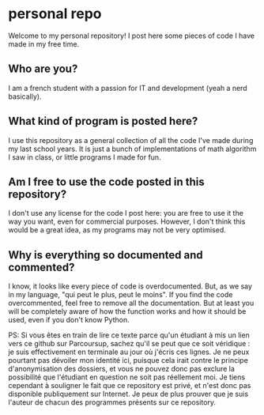 # personal repo

  Welcome to my personal repository! I post here some pieces of code I have made in my free time.

## Who are you?

  I am a french student with a passion for IT and development (yeah a nerd basically).

## What kind of program is posted here?

  I use this repository as a general collection of all the code I've made during my last school years. It is just a bunch of implementations of math algorithm I saw in class, or little programs I made for fun.

## Am I free to use the code posted in this repository?

  I don't use any license for the code I post here: you are free to use it the way you want, even for commercial purposes. However, I don't think this would be a great idea, as my programs may not be very optimised.

## Why is everything so documented and commented?

  I know, it looks like every piece of code is overdocumented. But, as we say in my language, "qui peut le plus, peut le moins". If you find the code overcommented, feel free to remove all the documentation. But at least you will be completely aware of how the function works and how it should be used, even if you don't know Python.


PS: Si vous êtes en train de lire ce texte parce qu'un étudiant à mis un lien vers ce github sur Parcoursup, sachez qu'il se peut que ce soit véridique : je suis effectivement en terminale au jour où j'écris ces lignes. Je ne peux pourtant pas dévoiler mon identité ici, puisque cela irait contre le principe d'anonymisation des dossiers, et vous ne pouvez donc pas exclure la possibilité que l'étudiant en question ne soit pas réellement moi. Je tiens cependant à souligner le fait que ce repository est privé, et n'est donc pas disponible publiquement sur Internet. Je peux de plus prouver que je suis l'auteur de chacun des programmes présents sur ce repository.
